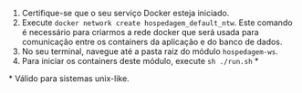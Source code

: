 
1. Certifique-se que o seu serviço Docker esteja iniciado.
2. Execute `docker network create hospedagem_default_ntw`. Este comando é necessário para criarmos a rede docker que será usada para comunicação entre os containers da aplicação e do banco de dados.
3. No seu terminal, navegue até a pasta raiz do módulo `hospedagem-ws`.
4. Para iniciar os containers deste módulo, execute `sh ./run.sh` *

  \* Válido para sistemas unix-like.
